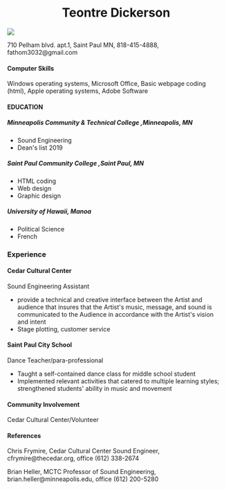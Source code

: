 
<!DOCTYPE html>
<html>
<head>
   <meta charset="utf-8"/>
   <link rel="stylesheet" type="text/css" href="main.css">
   </head>
   <body>
      <h1 ALIGN=CENTER>Teontre Dickerson</h1>  <img src="Brand_Ambassadorphoto.jpg">    <p>710 Pelham blvd. apt.1, Saint Paul MN, 818-415-4888, fathom3032@gmail.com</p>
      <h4>Computer Skills</h4><p>Windows operating systems, Microsoft Office, Basic webpage coding (html), Apple operating systems, Adobe Software</p>
      <h4>EDUCATION</h4>
      <h5>Minneapolis Community & Technical College                   ,Minneapolis, MN</h5>
      <ul> <li>Sound Engineering</li> <li>Dean's list 2019</li></ul> </div>
      <h5>Saint Paul Community College                                ,Saint Paul, MN</h5> 
      <ul> <li>HTML coding</li> <li>Web design</li> <li>Graphic design</li> </ul> </div>
      <h5>University of Hawaii, Manoa</h5><ul> <li>Political Science</li> <li>French</li> </ul> </div>
<h3>Experience</h3> <h4>Cedar Cultural Center</h4> <p>Sound Engineering Assistant</p>
<ul> <li>provide a technical and creative interface between the Artist and audience that insures that the Artist's music, message, and sound is communicated to the Audience in accordance with the Artist's vision and intent</li> <li>Stage plotting, customer service</li> </ul> </div>
<h4>Saint Paul City School</h4>
<p>Dance Teacher/para-professional</p>
<ul> <li>Taught a self-contained dance class for middle school student</li> <li>Implemented relevant activities that catered to multiple learning styles; strengthened students' ability in music and movement</li> </ul> </div>
<h4>Community Involvement</h4>
<p>Cedar Cultural Center/Volunteer</p>
<h4>References</h4>
<p>Chris Frymire, Cedar Cultural Center Sound Engineer, cfrymire@thecedar.org, office (612) 338-2674 
<p>Brian Heller, MCTC Professor of Sound Engineering, brian.heller@minneapolis.edu, office (612) 200-5280</p>
